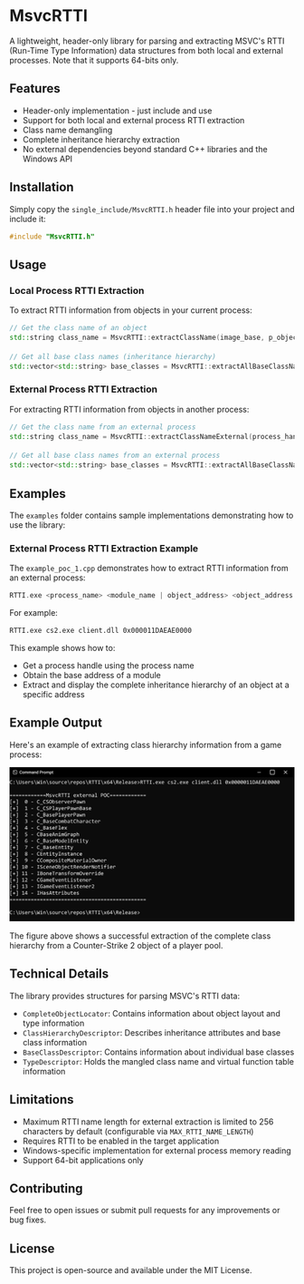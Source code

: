 # MsvcRTTI

A lightweight, header-only library for parsing and extracting MSVC's RTTI (Run-Time Type Information) data structures from both local and external processes. Note that it supports
64-bits only.

## Features

- Header-only implementation - just include and use
- Support for both local and external process RTTI extraction
- Class name demangling
- Complete inheritance hierarchy extraction
- No external dependencies beyond standard C++ libraries and the Windows API

## Installation

Simply copy the `single_include/MsvcRTTI.h` header file into your project and include it:

```cpp
#include "MsvcRTTI.h"
```

## Usage

### Local Process RTTI Extraction

To extract RTTI information from objects in your current process:

```cpp
// Get the class name of an object
std::string class_name = MsvcRTTI::extractClassName(image_base, p_object);

// Get all base class names (inheritance hierarchy)
std::vector<std::string> base_classes = MsvcRTTI::extractAllBaseClassNames(image_base, p_object);
```

### External Process RTTI Extraction

For extracting RTTI information from objects in another process:

```cpp
// Get the class name from an external process
std::string class_name = MsvcRTTI::extractClassNameExternal(process_handle, image_base, p_object);

// Get all base class names from an external process
std::vector<std::string> base_classes = MsvcRTTI::extractAllBaseClassNamesExternal(process_handle, image_base, p_object);
```

## Examples

The `examples` folder contains sample implementations demonstrating how to use the library:

### External Process RTTI Extraction Example

The `example_poc_1.cpp` demonstrates how to extract RTTI information from an external process:

```cpp
RTTI.exe <process_name> <module_name | object_address> <object_address (if module_name specified)>
```

For example:
```bash
RTTI.exe cs2.exe client.dll 0x000011DAEAE0000
```

This example shows how to:
- Get a process handle using the process name
- Obtain the base address of a module
- Extract and display the complete inheritance hierarchy of an object at a specific address

## Example Output

Here's an example of extracting class hierarchy information from a game process:

![RTTI Extraction Example](repo/poc_results_example1.png)

The figure above shows a successful extraction of the complete class hierarchy from a Counter-Strike 2 object of a player pool.

## Technical Details

The library provides structures for parsing MSVC's RTTI data:

- `CompleteObjectLocator`: Contains information about object layout and type information
- `ClassHierarchyDescriptor`: Describes inheritance attributes and base class information
- `BaseClassDescriptor`: Contains information about individual base classes
- `TypeDescriptor`: Holds the mangled class name and virtual function table information

## Limitations

- Maximum RTTI name length for external extraction is limited to 256 characters by default (configurable via `MAX_RTTI_NAME_LENGTH`)
- Requires RTTI to be enabled in the target application
- Windows-specific implementation for external process memory reading
- Support 64-bit applications only

## Contributing

Feel free to open issues or submit pull requests for any improvements or bug fixes.

## License

This project is open-source and available under the MIT License.